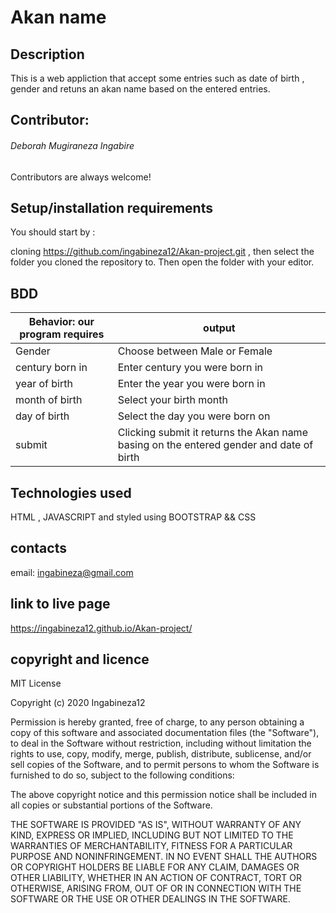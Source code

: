 # Akan name

## Description
This is a web appliction that accept some entries such as date of birth , gender and retuns an akan name based on the entered entries. 

## Contributor:
###### Deborah Mugiraneza Ingabire

Contributors are always welcome!

## Setup/installation requirements
You should start by :

cloning https://github.com/ingabineza12/Akan-project.git , then 
select the folder you cloned the repository to.
Then open the folder with your editor.

## BDD

|  Behavior: our program requires|  output 	|  
|---	|---	|
|  Gender 	| Choose between Male or Female  	|   	
|  century born in	|  Enter century you were born in 	|   	
| year of birth  	|  Enter the year you were born in 	|   	
|  month of birth 	| Select your birth month 	|   	
|  day of birth 	|   Select the day you were born on	|   	
|  submit 	|  Clicking submit it returns the Akan name basing on the entered gender and date of birth 	|   	


## Technologies used
HTML , JAVASCRIPT and styled using BOOTSTRAP && CSS

## contacts
email: ingabineza@gmail.com


## link to live page 
https://ingabineza12.github.io/Akan-project/


## copyright and licence

MIT License

Copyright (c) 2020 Ingabineza12

Permission is hereby granted, free of charge, to any person obtaining a copy
of this software and associated documentation files (the "Software"), to deal
in the Software without restriction, including without limitation the rights
to use, copy, modify, merge, publish, distribute, sublicense, and/or sell
copies of the Software, and to permit persons to whom the Software is
furnished to do so, subject to the following conditions:

The above copyright notice and this permission notice shall be included in all
copies or substantial portions of the Software.

THE SOFTWARE IS PROVIDED "AS IS", WITHOUT WARRANTY OF ANY KIND, EXPRESS OR
IMPLIED, INCLUDING BUT NOT LIMITED TO THE WARRANTIES OF MERCHANTABILITY,
FITNESS FOR A PARTICULAR PURPOSE AND NONINFRINGEMENT. IN NO EVENT SHALL THE
AUTHORS OR COPYRIGHT HOLDERS BE LIABLE FOR ANY CLAIM, DAMAGES OR OTHER
LIABILITY, WHETHER IN AN ACTION OF CONTRACT, TORT OR OTHERWISE, ARISING FROM,
OUT OF OR IN CONNECTION WITH THE SOFTWARE OR THE USE OR OTHER DEALINGS IN THE
SOFTWARE.


